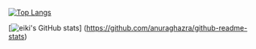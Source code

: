 [![Top Langs](https://github-readme-stats.vercel.app/api/top-langs/?username=eikiwatanabee
)](https://github.com/anuraghazra/github-readme-stats)

[![eiki's GitHub stats](https://github-readme-stats.vercel.app/api?username=eikiwatanabee)]
(https://github.com/anuraghazra/github-readme-stats)
